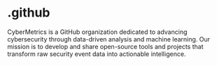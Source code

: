 # .github
CyberMetrics is a GitHub organization dedicated to advancing cybersecurity through data-driven analysis and machine learning.  Our mission is to develop and share open-source tools and projects that transform raw security event data into actionable intelligence.
